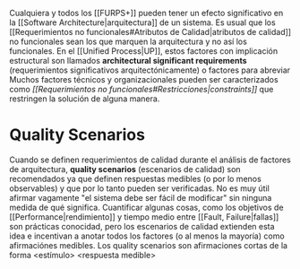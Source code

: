 Cualquiera y todos los [[FURPS+]] pueden tener un efecto significativo en la [[Software Architecture|arquitectura]] de un sistema. Es usual que los [[Requerimientos no funcionales#Atributos de Calidad|atributos de calidad]] no funcionales sean los que marquen la arquitectura y no así los funcionales.
En el [[Unified Process|UP]], estos factores con implicación estructural son llamados **architectural significant requirements** (requerimientos significativos arquitectónicamente) o factores para abreviar
Muchos factores técnicos y organizacionales pueden ser caracterizados como *[[Requerimientos no funcionales#Restricciones|constraints]]* que restringen la solución de alguna manera.

# Quality Scenarios
Cuando se definen requerimientos de calidad durante el análisis de factores de arquitectura, **quality scenarios** (escenarios de calidad) son recomendados ya que definen respuestas medibles (o por lo menos observables) y que por lo tanto pueden ser verificadas. No es muy útil afirmar vagamente "el sistema debe ser fácil de modificar" sin ninguna medida de qué significa.
Cuantificar algunas cosas, como los objetivos de [[Performance|rendimiento]] y tiempo medio entre [[Fault, Failure|fallas]] son prácticas conocidad, pero los escenarios de calidad extienden esta idea e incentivan a anotar todos los factores (o al menos la mayoría) como afirmaciónes medibles.
Los quality scenarios son afirmaciones cortas de la forma <estímulo> \<respuesta medible>